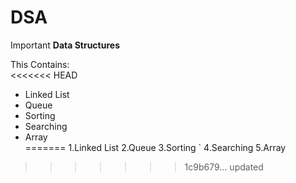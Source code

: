# DSA
Important **Data Structures**

This Contains:<br/>
<<<<<<< HEAD
  - Linked List<br/>
  - Queue<br/>
  - Sorting<br/>
  - Searching<br/>
  - Array<br/>
=======
  1.Linked List
  2.Queue
  3.Sorting
` 4.Searching
  5.Array
>>>>>>> 1c9b679... updated
